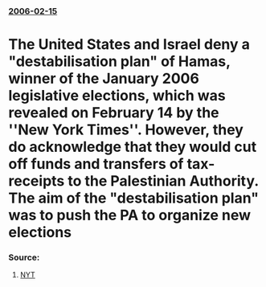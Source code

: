 ### [2006-02-15](/news/2006/02/15/index.md)

#  The United States and Israel deny a "destabilisation plan" of Hamas, winner of the January 2006 legislative elections, which was revealed on February 14 by the ''New York Times''. However, they do acknowledge that they would cut off funds and transfers of tax-receipts to the Palestinian Authority. The aim of the "destabilisation plan" was to push the PA to organize new elections 




### Source:

1. [NYT](http://www.nytimes.com/2006/02/15/international/middleeast/15diplo.html)
